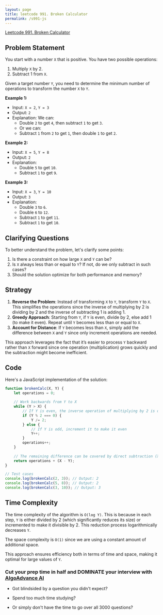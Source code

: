 ```yaml
---
layout: page
title: leetcode 991. Broken Calculator
permalink: /s991-js
---
```

[Leetcode 991. Broken Calculator](https://algoadvance.github.io/algoadvance/l991)
## Problem Statement

You start with a number `X` that is positive. You have two possible operations:

1. Multiply `X` by 2.
2. Subtract 1 from `X`.

Given a target number `Y`, you need to determine the minimum number of operations to transform the number `X` to `Y`.

**Example 1:**
- Input: `X = 2`, `Y = 3`
- Output: `2`
- Explanation: We can:
  - Double `2` to get `4`, then subtract `1` to get `3`.
  - Or we can:
  - Subtract `1` from `2` to get `1`, then double `1` to get `2`.

**Example 2:**
- Input: `X = 5`, `Y = 8`
- Output: `2`
- Explanation: 
  - Double `5` to get `10`.
  - Subtract `1` to get `9`.

**Example 3:**
- Input: `X = 3`, `Y = 10`
- Output: `3`
- Explanation: 
  - Double `3` to `6`.
  - Double `6` to `12`.
  - Subtract `1` to get `11`.
  - Subtract `1` to get `10`.

## Clarifying Questions
To better understand the problem, let's clarify some points:

1. Is there a constraint on how large `X` and `Y` can be?
2. Is `X` always less than or equal to `Y`? If not, do we only subtract in such cases?
3. Should the solution optimize for both performance and memory?

## Strategy

1. **Reverse the Problem**: Instead of transforming `X` to `Y`, transform `Y` to `X`. This simplifies the operations since the inverse of multiplying by 2 is dividing by 2 and the inverse of subtracting 1 is adding 1.
2. **Greedy Approach**: Starting from `Y`, if `Y` is even, divide by 2, else add 1 (to make it even). Repeat until `Y` becomes less than or equal to `X`.
3. **Account for Distance**: If `Y` becomes less than `X`, simply add the difference between `X` and `Y` since only increment operations are needed.

This approach leverages the fact that it’s easier to process `Y` backward rather than `X` forward since one operation (multiplication) grows quickly and the subtraction might become inefficient.

## Code
Here's a JavaScript implementation of the solution:

```javascript
function brokenCalc(X, Y) {
    let operations = 0;
    
    // Work backwards from Y to X
    while (Y > X) {
        // If Y is even, the inverse operation of multiplying by 2 is dividing by 2
        if (Y % 2 === 0) {
            Y /= 2;
        } else {
            // If Y is odd, increment it to make it even
            Y++;
        }
        operations++;
    }
    
    // The remaining difference can be covered by direct subtraction (X - Y times)
    return operations + (X - Y);
}

// Test cases
console.log(brokenCalc(2, 3)); // Output: 2
console.log(brokenCalc(5, 8)); // Output: 2
console.log(brokenCalc(3, 10)); // Output: 3
```

## Time Complexity
The time complexity of the algorithm is `O(log Y)`. This is because in each step, `Y` is either divided by 2 (which significantly reduces its size) or incremented to make it divisible by 2. This reduction process logarithmically decreases `Y`.

The space complexity is `O(1)` since we are using a constant amount of additional space.

This approach ensures efficiency both in terms of time and space, making it optimal for large values of `Y`.


### Cut your prep time in half and DOMINATE your interview with [AlgoAdvance AI](https://algoAdvance.com)

- Got blindsided by a question you didn't expect?

- Spend too much time studying?

- Or simply don't have the time to go over all 3000 questions?

